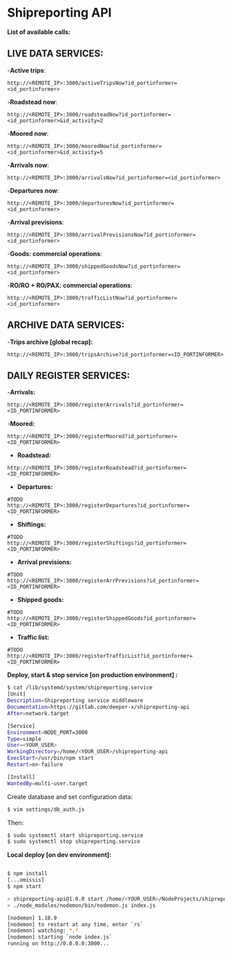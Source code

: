 # Shipreporting API

__List of available calls:__

## LIVE DATA SERVICES:

-__Active trips__:
```
http://<REMOTE_IP>:3000/activeTripsNow?id_portinformer=<id_portinformer>
```

-__Roadstead now__:
```
http://<REMOTE_IP>:3000/roadsteadNow?id_portinformer=<id_portinformer>&id_activity=2
```

-__Moored now__:
```
http://<REMOTE_IP>:3000/mooredNow?id_portinformer=<id_portinformer>&id_activity=5
```

-__Arrivals now__:
```
http://<REMOTE_IP>:3000/arrivalsNow?id_portinformer=<id_portinformer>
```

-__Departures now__:
```
http://<REMOTE_IP>:3000/departuresNow?id_portinformer=<id_portinformer>
```

-__Arrival previsions__:
```
http://<REMOTE_IP>:3000/arrivalPrevisionsNow?id_portinformer=<id_portinformer>
```

-__Goods: commercial operations__:
```
http://<REMOTE_IP>:3000/shippedGoodsNow?id_portinformer=<id_portinformer>
```

-__RO/RO + RO/PAX: commercial operations__:
```
http://<REMOTE_IP>:3000/trafficListNow?id_portinformer=<id_portinformer>
```

## ARCHIVE DATA SERVICES:

-__Trips archive [global recap]:__
```
http://<REMOTE_IP>:3000/tripsArchive?id_portinformer=<ID_PORTINFORMER>
```

## DAILY REGISTER SERVICES:

-__Arrivals:__
```
http://<REMOTE_IP>:3000/registerArrivals?id_portinformer=<ID_PORTINFORMER>
```

-__Moored:__
```
http://<REMOTE_IP>:3000/registerMoored?id_portinformer=<ID_PORTINFORMER>
```

- __Roadstead:__
```
http://<REMOTE_IP>:3000/registerRoadstead?id_portinformer=<ID_PORTINFORMER>
```

- __Departures:__
```
#TODO
http://<REMOTE_IP>:3000/registerDepartures?id_portinformer=<ID_PORTINFORMER>
```

- __Shiftings:__
```
#TODO
http://<REMOTE_IP>:3000/registerShiftings?id_portinformer=<ID_PORTINFORMER>
```

- __Arrival previsions:__
```
#TODO
http://<REMOTE_IP>:3000/registerArrPrevisions?id_portinformer=<ID_PORTINFORMER>
```

- __Shipped goods:__
```
#TODO
http://<REMOTE_IP>:3000/registerShippedGoods?id_portinformer=<ID_PORTINFORMER>
```

- __Traffic list:__
```
#TODO
http://<REMOTE_IP>:3000/registerTrafficList?id_portinformer=<ID_PORTINFORMER>
```


__Deploy, start & stop service [on production environment] :__

```bash
$ cat /lib/systemd/system/shipreporting.service 
[Unit]
Description=Shipreporting service middleware
Documentation=https://gitlab.com/deeper-x/shipreporting-api
After=network.target

[Service]
Environment=NODE_PORT=3000
Type=simple
User=<YOUR_USER>
WorkingDirectory=/home/<YOUR_USER>/shipreporting-api
ExecStart=/usr/bin/npm start
Restart=on-failure

[Install]
WantedBy=multi-user.target
```
Create database and set configuration data:
```bash
$ vim settings/db_auth.js 
```

Then:
```bash
$ sudo systemctl start shipreporting.service
$ sudo systemctl stop shipreporting.service
```

__Local deploy [on dev environment]:__
```bash

$ npm install
[...omissis]
$ npm start

> shipreporting-api@1.0.0 start /home/<YOUR_USER>/NodeProjects/shipreporting-api
> ./node_modules/nodemon/bin/nodemon.js index.js

[nodemon] 1.18.9
[nodemon] to restart at any time, enter `rs`
[nodemon] watching: *.*
[nodemon] starting `node index.js`
running on http://0.0.0.0:3000...
```

